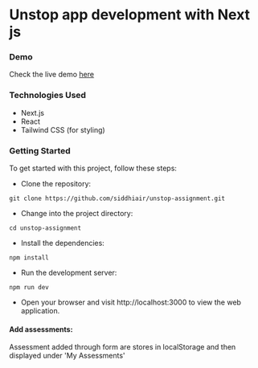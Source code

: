 # Unstop app development with Next js

### Demo
Check the live demo [here](https://unstop-assignment-pearl.vercel.app/)

### Technologies Used
- Next.js
- React
- Tailwind CSS (for styling)

### Getting Started
To get started with this project, follow these steps:

- Clone the repository:
```
git clone https://github.com/siddhiair/unstop-assignment.git
```
- Change into the project directory:
```
cd unstop-assignment
```
- Install the dependencies:
```
npm install
```
- Run the development server:
```
npm run dev
```
- Open your browser and visit http://localhost:3000 to view the web application.

#### Add assessments:
Assessment added through form are stores in localStorage and then displayed under 'My Assessments'
